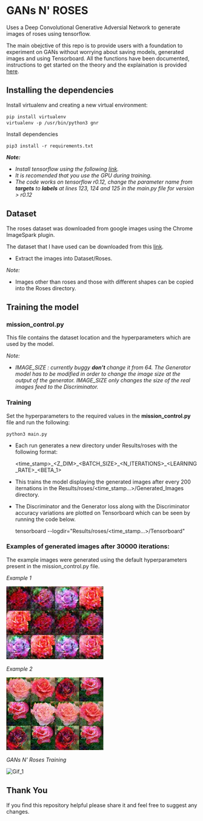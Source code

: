 # GANs N' ROSES

Uses a Deep Convolutional Generative Adversial Network to generate images of roses using tensorflow.

The main obejctive of this repo is to provide users with a foundation to experiment on GANs without worrying about saving models, generated images and using Tensorboard. All the functions have been documented, instructions to get started on the
theory and the explaination is provided [here](https://medium.com/@rnaresh.n/gans-n-roses-c6652d513260).

## Installing the dependencies
 Install virtualenv and creating a new virtual environment:

    pip install virtualenv
    virtualenv -p /usr/bin/python3 gnr
    
 Install dependencies
    
    pip3 install -r requirements.txt
    
***Note:***
* *Install tensorflow using the following [link](https://www.tensorflow.org/install/).*
* *It is recomended that you use the GPU during training.*
* *The code works on tensorflow r0.12, change the parameter name from **targets**
 to **labels** at lines 123, 124 and 125 in the main.py file for version > r0.12*

## Dataset
The roses dataset was downloaded from google images using the Chrome ImageSpark 
plugin.

The dataset that I have used can be downloaded from this [link](https://drive.google.com/open?id=0B068a_0Gq8kYSGZ3UmdveFczM0U).
* Extract the images into Dataset/Roses.

*Note:*
* Images other than roses and those with different shapes can be copied into the Roses directory.


## Training the model

### mission_control.py
This file contains the dataset location and the hyperparameters which are used by the
model.

*Note:*
* *IMAGE_SIZE : currently buggy **don't** change it from 64. The Generator model
has to be modified in order to change the image size at the output of the generator. IMAGE_SIZE only 
changes the size of the real images feed to the Discriminator.*

### Training
Set the hyperparameters to the required values in the **mission_control.py** file
and run the following:

    python3 main.py
    
* Each run generates a new directory under Results/roses with the following format:
    
    <time_stamp>\_<Z_DIM>\_<BATCH_SIZE>\_<N_ITERATIONS>\_<LEARNING_RATE>_<BETA_1>

* This trains the model displaying the generated images after every 200 iternations
in the Results/roses/<time_stamp...>/Generated_Images directory. 

* The Discriminator and the Generator loss along with the Discriminator accuracy 
variations are plotted on Tensorboard which can be seen by running the code below.
    
    
    tensorboard --logdir="Results/roses/<time_stamp...>/Tensorboard"

### Examples of generated images after 30000 iterations:
The example images were generated using the default hyperparameters present in the 
mission_control.py file.

*Example 1*

![Example_1](https://raw.githubusercontent.com/Naresh1318/GANs_N_Roses/master/README/example_1.jpg)

*Example 2*

![Example_2](https://raw.githubusercontent.com/Naresh1318/GANs_N_Roses/master/README/example_2.jpg)

*GANs N' Roses Training*

![Gif_1](https://raw.githubusercontent.com/Naresh1318/GANs_N_Roses/master/README/roses_v2.gif)

## Thank You
   If you find this repository helpful please share it and feel free to suggest any changes. 


